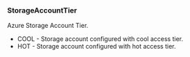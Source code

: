 ### StorageAccountTier
Azure Storage Account Tier.

- COOL - Storage account configured with cool access tier.
- HOT - Storage account configured with hot access tier.
